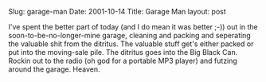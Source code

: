 Slug: garage-man
Date: 2001-10-14
Title: Garage Man
layout: post

I&#39;ve spent the better part of today (and I do mean it was better ;-)) out in the soon-to-be-no-longer-mine garage, cleaning and packing and seperating the valuable shit from the ditritus. The valuable stuff get&#39;s either packed or put into the moving-sale pile. The ditritus goes into the Big Black Can. Rockin out to the radio (oh god for a portable MP3 player) and futzing around the garage. Heaven.
